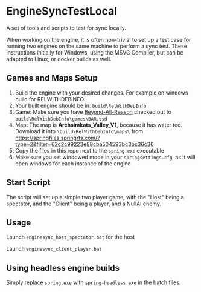 # EngineSyncTestLocal
A set of tools and scripts to test for sync locally. 

When working on the engine, it is often non-trivial to set up a test case for running two engines on the same machine to perform a sync test. 
These instructions initially for Windows, using the MSVC Compiler, but can be adapted to Linux, or docker builds as well. 

## Games and Maps Setup

1. Build the engine with your desired changes. For example on windows build for RELWITHDEBINFO.
2. Your built engine should be in: `build\RelWithDebInfo`
3. Game: Make sure you have [Beyond-All-Reason](https://github.com/beyond-all-reason/Beyond-All-Reason) checked out to `build\RelWithDebInfo\games\BAR.ssd`
4. Map: The map is **Archsimkats_Valley_V1**, because it has water too. Download it into `\build\RelWithDebInfo\maps\` from https://springfiles.springrts.com/?type=2&filter=62c2c99223e88cba504593bc3bc36c36 
5. Copy the files in this repo next to the `spring.exe` executable
6. Make sure you set windowed mode in your `springsettings.cfg`, as it will open windows for each instance of the engine

## Start Script

The script will set up a simple two player game, with the "Host" being a spectator, and the "Client" being a player, and a NullAI enemy. 

## Usage

Launch `enginesync_host_spectator.bat` for the host

Launch `enginesync_client_player.bat` 

## Using headless engine builds

Simply replace `spring.exe` with `spring-headless.exe` in the batch files. 
